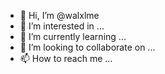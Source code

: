 - 👋 Hi, I’m @walxlme
- 👀 I’m interested in ...
- 🌱 I’m currently learning ...
- 💞️ I’m looking to collaborate on ...
- 📫 How to reach me ...

<!---
walxlme/walxlme is a ✨ special ✨ repository because its `README.md` (this file) appears on your GitHub profile.
You can click the Preview link to take a look at your changes.
--->
